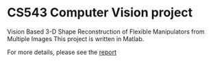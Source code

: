 # CS543 Computer Vision project
Vision Based 3-D Shape Reconstruction of Flexible Manipulators from Multiple Images
This project is written in Matlab.

For more details, please see the [report](report.pdf)
